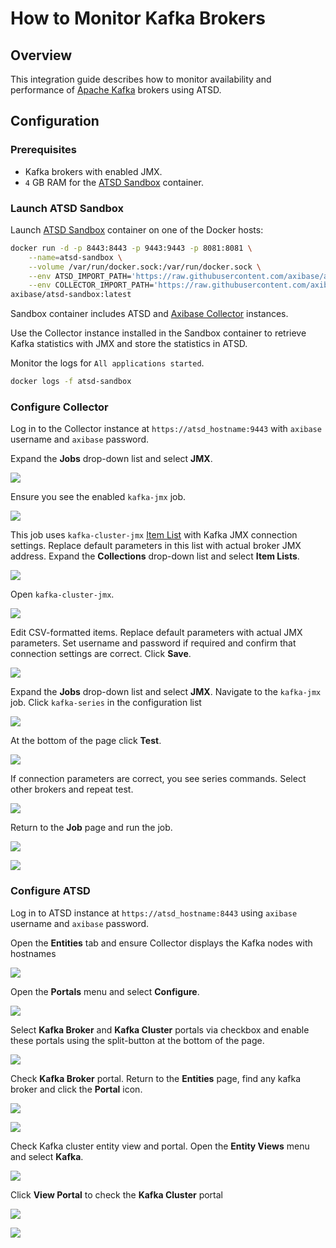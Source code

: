 # How to Monitor Kafka Brokers

## Overview

This integration guide describes how to monitor availability and performance of [Apache Kafka](https://kafka.apache.org/) brokers using ATSD.

## Configuration

### Prerequisites

* Kafka brokers with enabled JMX.
* `4` GB RAM for the [ATSD Sandbox](https://github.com/axibase/dockers/blob/atsd-sandbox/README.md#atsd-sandbox-docker-image) container.

### Launch ATSD Sandbox

Launch [ATSD Sandbox](https://github.com/axibase/dockers/blob/atsd-sandbox/README.md#launch-instructions) container on one of the Docker hosts:

```sh
docker run -d -p 8443:8443 -p 9443:9443 -p 8081:8081 \
    --name=atsd-sandbox \
    --volume /var/run/docker.sock:/var/run/docker.sock \
    --env ATSD_IMPORT_PATH='https://raw.githubusercontent.com/axibase/atsd-use-cases/master/integrations/kafka/broker-monitoring/resources/kafka-xml.zip' \
    --env COLLECTOR_IMPORT_PATH='https://raw.githubusercontent.com/axibase/atsd-use-cases/master/integrations/kafka/broker-monitoring/resources/job_jmx_kafka-jmx.xml' \
axibase/atsd-sandbox:latest
```

Sandbox container includes ATSD and [Axibase Collector](https://axibase.com/docs/axibase-collector/jobs/docker.html) instances.

Use the Collector instance installed in the Sandbox container to retrieve Kafka statistics with JMX and store the statistics in ATSD.

Monitor the logs for `All applications started`.

```sh
docker logs -f atsd-sandbox
```

### Configure Collector

Log in to the Collector instance at `https://atsd_hostname:9443` with `axibase` username and `axibase` password.

Expand the **Jobs** drop-down list and select **JMX**. 

![](./images/jobs-jmx.png)

Ensure you see the enabled `kafka-jmx` job.

![](./images/kafka-jmx-job.png)

This job uses `kafka-cluster-jmx` [Item List](https://axibase.com/docs/axibase-collector/jobs/jmx.html#connection-parameters) with Kafka JMX connection settings.
Replace default parameters in this list with actual broker JMX address. Expand the **Collections** drop-down list and select **Item Lists**.

![](./images/collections-item-list.png)

Open `kafka-cluster-jmx`.

![](./images/kafka-item-list-2.png)

Edit CSV-formatted items. Replace default parameters with actual JMX parameters. Set username and password if required and confirm that connection settings are correct. Click **Save**.

![](./images/kafka-item-list-3.png)

Expand the **Jobs** drop-down list and select **JMX**. Navigate to the `kafka-jmx` job. Click `kafka-series` in the configuration list

![](./images/kafka-job-check-1.png)

At the bottom of the page click **Test**.

![](./images/kafka-job-check-2.png)

If connection parameters are correct, you see series commands. Select other brokers and repeat test.

![](./images/brokers-test.png)

Return to the **Job** page and run the job.

![](./images/kafka-job-run-1.png)

![](./images/kafka-job-run-2.png)

### Configure ATSD

Log in to ATSD instance at `https://atsd_hostname:8443` using `axibase` username and `axibase` password.

Open the **Entities** tab and ensure Collector displays the Kafka nodes with hostnames

![](./images/nodes-hosts1.png)

Open the **Portals** menu and select **Configure**.

![](./images/portals-enable-1.png)

Select **Kafka Broker** and **Kafka Cluster** portals via checkbox and enable these portals using the split-button at the bottom of the page.

![](./images/portal-creation.png)

Check **Kafka Broker** portal. Return to the **Entities** page, find any kafka broker and click the **Portal** icon.

![](./images/open-portal.png)

![](./images/kafka-broker-portal-check-2.png)

Check Kafka cluster entity view and portal. Open the **Entity Views** menu and select **Kafka**.

![](./images/kafka-cluster-check-1.png)

Click **View Portal** to check the **Kafka Cluster** portal

![](./images/cluster-check-2.png)

![](./images/kafka-cluster-check-3.png)